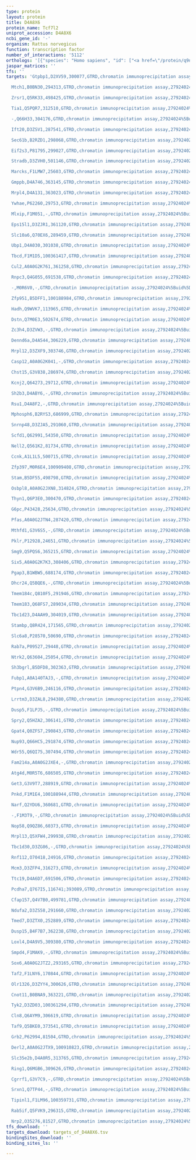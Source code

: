 ```yaml
---
type: protein
layout: protein
title: D4A8X6
protein_name: Tcf7l2
uniprot_accession: D4A8X6
ncbi_gene_id: '-'
organism: Rattus norvegicus
function: transcription factor
number_of_interactions: '5112'
orthologs: '[{"species": "Homo sapiens", "id": ["<a href=\"/protein/q9nqb0\">Q9NQB0</a>"]}]'
jaspar_matrices: ''
tfs: ''
targets: 'Gtpbp1,D2XV59,300077,GTRD,chromatin immunoprecipitation assay,27924024%5Buid%5D,No

  Mtch1,B0BN30,294313,GTRD,chromatin immunoprecipitation assay,27924024%5Buid%5D,No

  Zrsr1,Q5RK33,498425,GTRD,chromatin immunoprecipitation assay,27924024%5Buid%5D,No

  Tia1,Q5PQR7,312510,GTRD,chromatin immunoprecipitation assay,27924024%5Buid%5D,No

  -,Q66H33,304176,GTRD,chromatin immunoprecipitation assay,27924024%5Buid%5D,No

  Ift20,D3ZSV1,287541,GTRD,chromatin immunoprecipitation assay,27924024%5Buid%5D,No

  Sec61b,B2RZD1,298068,GTRD,chromatin immunoprecipitation assay,27924024%5Buid%5D,No

  Eif2s3,P81795,299027,GTRD,chromatin immunoprecipitation assay,27924024%5Buid%5D,No

  Stradb,D3ZVH0,501146,GTRD,chromatin immunoprecipitation assay,27924024%5Buid%5D,No

  Marcks,F1LMW7,25603,GTRD,chromatin immunoprecipitation assay,27924024%5Buid%5D,No

  Gmppb,D4A746,363145,GTRD,chromatin immunoprecipitation assay,27924024%5Buid%5D,No

  Mrpl4,D4A131,363023,GTRD,chromatin immunoprecipitation assay,27924024%5Buid%5D,No

  Ywhae,P62260,29753,GTRD,chromatin immunoprecipitation assay,27924024%5Buid%5D,No

  Mlxip,F1M051,-,GTRD,chromatin immunoprecipitation assay,27924024%5Buid%5D,No

  Eps15l1,D3ZJR1,361120,GTRD,chromatin immunoprecipitation assay,27924024%5Buid%5D,No

  Slc10a6,Q70EX6,289459,GTRD,chromatin immunoprecipitation assay,27924024%5Buid%5D,No

  Ubp1,D4A030,301038,GTRD,chromatin immunoprecipitation assay,27924024%5Buid%5D,No

  Tbcd,F1M1D5,100361417,GTRD,chromatin immunoprecipitation assay,27924024%5Buid%5D,No

  Cul2,A0A0G2K761,361258,GTRD,chromatin immunoprecipitation assay,27924024%5Buid%5D,No

  Rnpc3,Q4G055,691538,GTRD,chromatin immunoprecipitation assay,27924024%5Buid%5D,No

  -,M0R6V0,-,GTRD,chromatin immunoprecipitation assay,27924024%5Buid%5D,No

  Zfp951,B5DFF1,100188984,GTRD,chromatin immunoprecipitation assay,27924024%5Buid%5D,No

  Hadh,Q9WVK7,113965,GTRD,chromatin immunoprecipitation assay,27924024%5Buid%5D,No

  Dstn,Q7M0E3,502674,GTRD,chromatin immunoprecipitation assay,27924024%5Buid%5D,No

  Zc3h4,D3ZVW3,-,GTRD,chromatin immunoprecipitation assay,27924024%5Buid%5D,No

  Dennd6a,D4A544,306229,GTRD,chromatin immunoprecipitation assay,27924024%5Buid%5D,No

  Mrpl12,D3ZXF9,303746,GTRD,chromatin immunoprecipitation assay,27924024%5Buid%5D,No

  Casp12,A0A0G2K041,-,GTRD,chromatin immunoprecipitation assay,27924024%5Buid%5D,No

  Chst15,G3V838,286974,GTRD,chromatin immunoprecipitation assay,27924024%5Buid%5D,No

  Kcnj2,Q64273,29712,GTRD,chromatin immunoprecipitation assay,27924024%5Buid%5D,No

  Sh2b3,D4ABY6,-,GTRD,chromatin immunoprecipitation assay,27924024%5Buid%5D,No

  Rsu1,D4A8F2,-,GTRD,chromatin immunoprecipitation assay,27924024%5Buid%5D,No

  Mphosph6,B2RYS3,686999,GTRD,chromatin immunoprecipitation assay,27924024%5Buid%5D,No

  Snrnp48,D3ZJA5,291060,GTRD,chromatin immunoprecipitation assay,27924024%5Buid%5D,No

  Scfd1,Q62991,54350,GTRD,chromatin immunoprecipitation assay,27924024%5Buid%5D,No

  Nell2,Q561K2,81734,GTRD,chromatin immunoprecipitation assay,27924024%5Buid%5D,No

  Ccnk,A1L1L5,500715,GTRD,chromatin immunoprecipitation assay,27924024%5Buid%5D,No

  Zfp397,M0R6E4,100909408,GTRD,chromatin immunoprecipitation assay,27924024%5Buid%5D,No

  Stam,B5DF55,498798,GTRD,chromatin immunoprecipitation assay,27924024%5Buid%5D,No

  Osbpl8,A0A0G2JXN8,314824,GTRD,chromatin immunoprecipitation assay,27924024%5Buid%5D,No

  Thyn1,Q6P3E0,300470,GTRD,chromatin immunoprecipitation assay,27924024%5Buid%5D,No

  G6pc,P43428,25634,GTRD,chromatin immunoprecipitation assay,27924024%5Buid%5D,No

  Pfas,A0A0G2JTN4,287420,GTRD,chromatin immunoprecipitation assay,27924024%5Buid%5D,No

  Mthfd1,G3V6S5,-,GTRD,chromatin immunoprecipitation assay,27924024%5Buid%5D,No

  Pklr,P12928,24651,GTRD,chromatin immunoprecipitation assay,27924024%5Buid%5D,No

  Smg9,Q5PQS6,365215,GTRD,chromatin immunoprecipitation assay,27924024%5Buid%5D,No

  Six5,A0A0G2K7K3,308406,GTRD,chromatin immunoprecipitation assay,27924024%5Buid%5D,No

  Pgap3,B1WBW5,688174,GTRD,chromatin immunoprecipitation assay,27924024%5Buid%5D,No

  Dhcr24,Q5BQE6,-,GTRD,chromatin immunoprecipitation assay,27924024%5Buid%5D,No

  Tmem184c,Q810F5,291946,GTRD,chromatin immunoprecipitation assay,27924024%5Buid%5D,No

  Tmem183,Q68FS7,289034,GTRD,chromatin immunoprecipitation assay,27924024%5Buid%5D,No

  Tbc1d23,D4AAH9,304019,GTRD,chromatin immunoprecipitation assay,27924024%5Buid%5D,No

  Stambp,Q8R424,171565,GTRD,chromatin immunoprecipitation assay,27924024%5Buid%5D,No

  Slc6a8,P28570,50690,GTRD,chromatin immunoprecipitation assay,27924024%5Buid%5D,No

  Rab7a,P09527,29448,GTRD,chromatin immunoprecipitation assay,27924024%5Buid%5D,No

  Ntrk2,Q63604,25054,GTRD,chromatin immunoprecipitation assay,27924024%5Buid%5D,No

  Sh3bgrl,B5DFD8,302363,GTRD,chromatin immunoprecipitation assay,27924024%5Buid%5D,No

  Fubp1,A0A140TAJ3,-,GTRD,chromatin immunoprecipitation assay,27924024%5Buid%5D,No

  Ptpn4,G3V6B9,246116,GTRD,chromatin immunoprecipitation assay,27924024%5Buid%5D,No

  Lrrtm3,D3ZAL8,294380,GTRD,chromatin immunoprecipitation assay,27924024%5Buid%5D,No

  Dusp5,F1LPJ5,-,GTRD,chromatin immunoprecipitation assay,27924024%5Buid%5D,No

  Spry2,Q5HZA2,306141,GTRD,chromatin immunoprecipitation assay,27924024%5Buid%5D,No

  Gpat4,Q0ZFS7,290843,GTRD,chromatin immunoprecipitation assay,27924024%5Buid%5D,No

  Nup93,Q66HC5,291874,GTRD,chromatin immunoprecipitation assay,27924024%5Buid%5D,No

  Wdr55,Q6QI75,307494,GTRD,chromatin immunoprecipitation assay,27924024%5Buid%5D,No

  Fam214a,A0A0G2JXE4,-,GTRD,chromatin immunoprecipitation assay,27924024%5Buid%5D,No

  Atg4d,M0R5T6,686505,GTRD,chromatin immunoprecipitation assay,27924024%5Buid%5D,No

  Get3,G3V9T7,288919,GTRD,chromatin immunoprecipitation assay,27924024%5Buid%5D,No

  Pnkd,F1M1E4,100188944,GTRD,chromatin immunoprecipitation assay,27924024%5Buid%5D,No

  Narf,Q2YDU6,360681,GTRD,chromatin immunoprecipitation assay,27924024%5Buid%5D,No

  -,F1M3T9,-,GTRD,chromatin immunoprecipitation assay,27924024%5Buid%5D,No

  Nop58,Q9QZ86,60373,GTRD,chromatin immunoprecipitation assay,27924024%5Buid%5D,No

  Mrpl13,Q5XFW4,299938,GTRD,chromatin immunoprecipitation assay,27924024%5Buid%5D,No

  Tbc1d30,D3ZG06,-,GTRD,chromatin immunoprecipitation assay,27924024%5Buid%5D,No

  Rnf112,O70418,24916,GTRD,chromatin immunoprecipitation assay,27924024%5Buid%5D,No

  Mcm3,D3ZFP4,316273,GTRD,chromatin immunoprecipitation assay,27924024%5Buid%5D,No

  Ttc19,D4A6D7,691506,GTRD,chromatin immunoprecipitation assay,27924024%5Buid%5D,No

  Pcdha7,Q767I5,116741;393089,GTRD,chromatin immunoprecipitation assay,27924024%5Buid%5D,No

  Cfap157,Q4V7B0,499781,GTRD,chromatin immunoprecipitation assay,27924024%5Buid%5D,No

  Ndufa2,D3ZS58,291660,GTRD,chromatin immunoprecipitation assay,27924024%5Buid%5D,No

  Tmed7,D3ZTX0,252889,GTRD,chromatin immunoprecipitation assay,27924024%5Buid%5D,No

  Dusp15,B4F7B7,362238,GTRD,chromatin immunoprecipitation assay,27924024%5Buid%5D,No

  Loxl4,D4A9V5,309380,GTRD,chromatin immunoprecipitation assay,27924024%5Buid%5D,No

  Smpd4,F1MAK9,-,GTRD,chromatin immunoprecipitation assay,27924024%5Buid%5D,No

  Sox6,A0A0G2JTZ2,293165,GTRD,chromatin immunoprecipitation assay,27924024%5Buid%5D,No

  Taf2,F1LNY6,170844,GTRD,chromatin immunoprecipitation assay,27924024%5Buid%5D,No

  Olr1326,D3ZYY4,300626,GTRD,chromatin immunoprecipitation assay,27924024%5Buid%5D,No

  Cnot11,B0BNA9,363221,GTRD,chromatin immunoprecipitation assay,27924024%5Buid%5D,No

  Tyk2,D3ZD03,100361294,GTRD,chromatin immunoprecipitation assay,27924024%5Buid%5D,No

  Cln8,Q6AYM9,306619,GTRD,chromatin immunoprecipitation assay,27924024%5Buid%5D,No

  Taf9,Q5BKE0,373541,GTRD,chromatin immunoprecipitation assay,27924024%5Buid%5D,No

  Grb2,P62994,81504,GTRD,chromatin immunoprecipitation assay,27924024%5Buid%5D,No

  Derl2,A0A0G2JTX9,100910823,GTRD,chromatin immunoprecipitation assay,27924024%5Buid%5D,No

  Slc35e2b,D4A0R5,313765,GTRD,chromatin immunoprecipitation assay,27924024%5Buid%5D,No

  Ring1,Q6MGB6,309626,GTRD,chromatin immunoprecipitation assay,27924024%5Buid%5D,No

  Cgrrf1,G3V7C9,-,GTRD,chromatin immunoprecipitation assay,27924024%5Buid%5D,No

  Srxn1,Q7TP44,-,GTRD,chromatin immunoprecipitation assay,27924024%5Buid%5D,No

  Tipinl1,F1LM96,100359731,GTRD,chromatin immunoprecipitation assay,27924024%5Buid%5D,No

  Rab5if,Q5FVK9,296315,GTRD,chromatin immunoprecipitation assay,27924024%5Buid%5D,No

  Nrp2,O35276,81527,GTRD,chromatin immunoprecipitation assay,27924024%5Buid%5D,No'
tfs_download: ''
targets_download: targets_of_D4A8X6.tsv
bindingSites_download: ''
binding_sites_ls: ''

---
```

